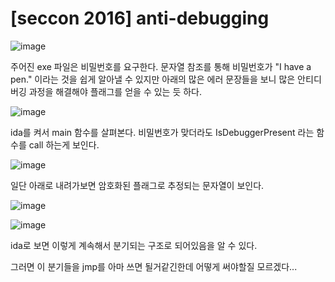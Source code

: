 [seccon 2016] anti-debugging
=====================


![image](https://github.com/user-attachments/assets/08aea401-d5e3-4ae2-a2ee-45bfdd28f09c)

주어진 exe 파일은 비밀번호를 요구한다. 문자열 참조를 통해 비밀번호가 "I have a pen." 이라는 것을 쉽게
알아낼 수 있지만 아래의 많은 에러 문장들을 보니 많은 안티디버깅 과정을 해결해야 플래그를 얻을 
수 있는 듯 하다.

![image](https://github.com/user-attachments/assets/ac6b3a39-10b9-4167-a1b1-7ad7cea45ce5)

ida를 켜서 main 함수를 살펴본다. 비밀번호가 맞더라도 IsDebuggerPresent 라는 함수를 call 하는게 보인다.

![image](https://github.com/user-attachments/assets/bee3f0e2-44b6-4270-8a33-5791d8291a31)

일단 아래로 내려가보면 암호화된 플래그로 추정되는 문자열이 보인다. 

![image](https://github.com/user-attachments/assets/635e3e15-5da3-4777-9245-8905da05e02c)

![image](https://github.com/user-attachments/assets/359f9bc7-a15d-4edd-9cd2-eb74a45aad12)

ida로 보면 이렇게 계속해서 분기되는 구조로 되어있음을 알 수 있다.

그러면 이 분기들을 jmp를 아마 쓰면 될거같긴한데 어떻게 써야할질 모르겠다... 
